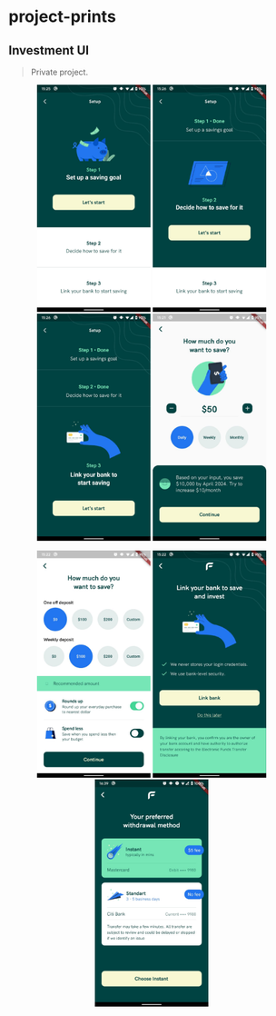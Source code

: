 # project-prints

## Investment UI
> Private project.
<p align="center">
  <img width="200" src="investment-ui/print-001.jpeg">
  <img width="200" src="investment-ui/print-002.jpeg">
  <img width="200" src="investment-ui/print-003.jpeg">
  <img width="200" src="investment-ui/print-004.jpeg">
</p>
<p align="center">
  <img width="200" src="investment-ui/print-005.jpeg">
  <img width="200" src="investment-ui/print-006.jpeg">
  <img width="200" src="investment-ui/print-007.jpeg">
</p>
